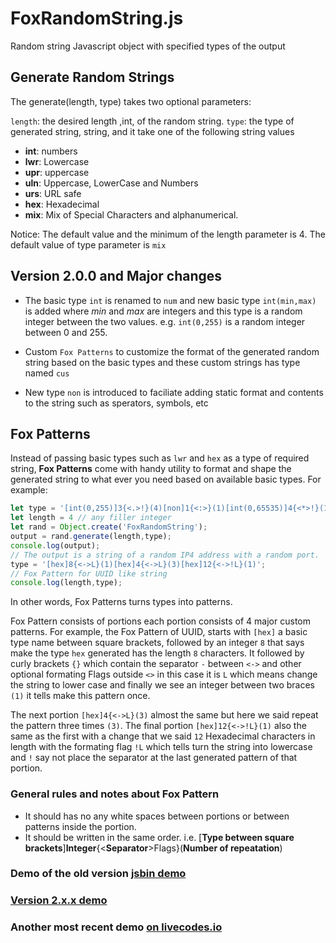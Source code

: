 # FoxRandomString.js
Random string Javascript object with specified types of the output

## Generate Random Strings

The generate(length, type) takes two optional parameters:

`length`: the desired length ,int, of the random string.
`type`: the type of generated string, string, and it take one of the following string values


* **int**: numbers
* **lwr**: Lowercase
* **upr**: uppercase
* **uln**: Uppercase, LowerCase and Numbers
* **urs**: URL safe
* **hex**: Hexadecimal
* **mix**: Mix of Special Characters and alphanumerical.

Notice: The default value and the minimum of the length parameter is 4. The default value of type parameter is `mix` 

## Version 2.0.0 and Major changes

* The basic type `int` is renamed to `num` and new basic type `int(min,max)` is added where *min* and *max* are integers and this type is a random integer between the two values. e.g. `int(0,255)` is a random integer between 0 and 255.

* Custom `Fox Patterns` to customize the format of the generated random string based on the basic types and these custom strings has type named `cus`

* New type `non` is introduced to faciliate adding static format and contents to the string such as sperators, symbols, etc

## Fox Patterns

Instead of passing basic types such as `lwr` and `hex` as a type of required string, **Fox Patterns** come with handy utility to format and shape the generated string to what ever you need based on available basic types. For example:

```javascript
let type = '[int(0,255)]3{<.>!}(4)[non]1{<:>}(1)[int(0,65535)]4{<*>!}(1)';
let length = 4 // any filler integer
let rand = Object.create('FoxRandomString');
output = rand.generate(length,type);
console.log(output);
// The output is a string of a random IP4 address with a random port.
type = '[hex]8{<->L}(1)[hex]4{<->L}(3)[hex]12{<->!L}(1)';
// Fox Pattern for UUID like string
console.log(length,type);
```
In other words, Fox Patterns turns types into patterns.

Fox Pattern consists of portions each portion consists of 4 major custom patterns.
For example, the Fox Pattern of UUID, starts with `[hex]` a basic type name between square brackets, followed by an integer `8` that says make the type `hex` generated has the length `8` characters. It followed by curly brackets `{}` which contain the separator `-` between `<->` and other optional formating Flags outside `<>` in this case it is `L` which means change the string to lower case and finally we see an integer between two braces `(1)` it tells make this pattern once.


The next portion `[hex]4{<->L}(3)` almost the same but here we said repeat the pattern three times `(3)`. The final portion `[hex]12{<->!L}(1)` also the same as the first with a change that we said `12` Hexadecimal characters in length with the formating flag `!L` which tells turn the string into lowercase and `!` say not place the separator at the last generated pattern of that portion.

### General rules and notes about Fox Pattern

* It should has no any white spaces between portions or between patterns inside the portion.
* It should be written in the same order. i.e. 
  \[**Type between square brackets**\]**Integer**{\<**Separator**\>Flags}\(**Number of repeatation**\)

### Demo of the old version [jsbin demo](https://jsbin.com/baxubaf/1/edit?html,js,output)

### [Version 2.x.x demo](https://55h27v-1234.csb.app/)
### Another most recent demo [on livecodes.io](https://v22.livecodes.io/?x=id/nvez8c5w289)
